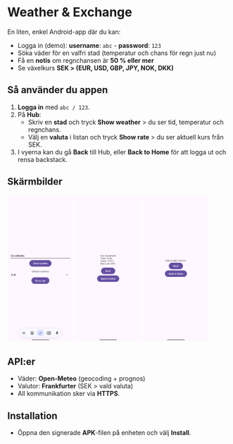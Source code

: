 # Weather & Exchange

En liten, enkel Android-app där du kan:
- Logga in (demo): **username**: `abc` - **password**: `123`
- Söka väder för en valfri stad (temperatur och chans för regn just nu)
- Få en **notis** om regnchansen är **50 % eller mer**
- Se växelkurs **SEK > (EUR, USD, GBP, JPY, NOK, DKK)**



## Så använder du appen
1. **Logga in** med `abc / 123`.
2. På **Hub**:
   - Skriv en **stad** och tryck **Show weather** > du ser tid, temperatur och regnchans.
   - Välj en **valuta** i listan och tryck **Show rate** > du ser aktuell kurs från SEK.
3. I vyerna kan du gå **Back** till Hub, eller **Back to Home** för att logga ut och rensa backstack.



## Skärmbilder

<img src="screens/hub.png" width="150" alt="Hub">  <img src="screens/weather.png" width="150" alt="Hub">  <img src="screens/exchange.png" width="150" alt="Hub">



## API:er
- Väder: **Open-Meteo** (geocoding + prognos)
- Valutor: **Frankfurter** (SEK > vald valuta)
- All kommunikation sker via **HTTPS**.



## Installation
- Öppna den signerade **APK**-filen på enheten och välj **Install**.
